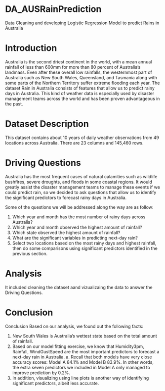 # DA_AUSRainPrediction
Data Cleaning and developing Logistic Regression Model to predict Rains in Australia

# Introduction

Australia is the second driest continent in the world, with a mean annual rainfall of less than
600mm for more than 80 percent of Australia’s landmass. Even after these overall low
rainfalls, the westernmost part of Australia such as New South Wales, Queensland, and
Tasmania along with some parts of the Northern Territory suffer extreme flooding each year.
The dataset Rain in Australia consists of features that allow us to predict rainy days in
Australia. This kind of weather data is especially used by disaster management teams across
the world and has been proven advantageous in the past.


# Dataset Description
This dataset contains about 10 years of daily weather observations from 49 locations across
Australia. There are 23 columns and 145,460 rows.

# Driving Questions

Australia has the most frequent cases of natural calamities such as wildlife bushfires, severe
droughts, and floods in some coastal regions.
It would greatly assist the disaster management teams to manage these events if we could
predict rain, so we decided to ask questions that allow us to identify the significant
predictors to forecast rainy days in Australia.

Some of the questions we will be addressed along the way are as follow:
1. Which year and month has the most number of rainy days across Australia?
2. Which year and month observed the highest amount of rainfall?
3. Which state observed the highest amount of rainfall?
4. What are the significant variables in predicting next-day rain?
5. Select two locations based on the most rainy days and highest rainfall, then do some
comparisons using significant predictors identified in the previous section.

# Analysis

It included cleaning the dataset aand vizualizaing the data to answer the Driving Questions.

# Conclusion

Conclusion
Based on our analysis, we found out the following facts:
1. New South Wales is Australia’s wettest state based on the total amount of rainfall.
2. Based on our model fitting exercise, we know that Humidity3pm, Rainfall,
WindGustSpeed are the most important predictors to forecast a next-day rain in
Australia.
a. Recall that both models have very close accuracy scores: Model A 84.1% and
Model B 83.9%. In other words, the extra seven predictors we included in
Model A only managed to improve prediction by 0.2%.
3. In addition, visualizing using line plots is another way of identifying significant
predictors, albeit less accurate.

